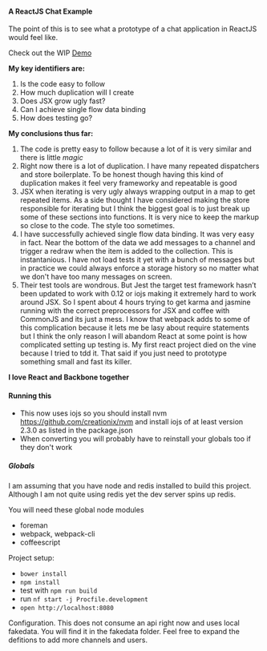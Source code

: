 #### A ReactJS Chat Example

The point of this is to see what a prototype of a chat application in ReactJS would feel like.

Check out the WIP <a href='http://ninjapanzer.github.io/React-Chat'>Demo</a>

**My key identifiers are:**

1. Is the code easy to follow
2. How much duplication will I create
3. Does JSX grow ugly fast?
4. Can I achieve single flow data binding
5. How does testing go?

**My conclusions thus far:**

1. The code is pretty easy to follow because a lot of it is very similar and there is little *magic*
2. Right now there is a lot of duplication. I have many repeated dispatchers and store boilerplate. To be honest though having this kind of duplication makes it feel very frameworky and repeatable is good
3. JSX when iterating is very ugly always wrapping output in a map to get repeated items. As a side thought I have considered making the store responsible for iterating but I think the biggest goal is to just break up some of these sections into functions. It is very nice to keep the markup so close to the code. The style too sometimes.
4. I have successfully achieved single flow data binding. It was very easy in fact. Near the bottom of the data we add messages to a channel and trigger a redraw when the item is added to the collection. This is instantanious. I have not load tests it yet with a bunch of messages but in practice we could always enforce a storage history so no matter what we don't have too many messages on screen.
5. Their test tools are wondrous. But Jest the target test framework hasn’t been updated to work with 0.12 or iojs making it extremely hard to work around JSX. So I spent about 4 hours trying to get karma and jasmine running with the correct preprocessors for JSX and coffee with CommonJS and its just a mess. I know that webpack adds to some of this complication because it lets me be lasy about require statements but I think the only reason I will abandom React at some point is how complicated setting up testing is. My first react project died on the vine because I tried to tdd it. That said if you just need to prototype something small and fast its killer.

**I love React and Backbone together**

#### Running this

- This now uses iojs so you should install nvm https://github.com/creationix/nvm and install iojs of at least version 2.3.0 as listed in the package.json
- When converting you will probably have to reinstall your globals too if they don't work

##### Globals
I am assuming that you have node and redis installed to build this project. Although I am not quite using redis yet the dev server spins up redis.

You will need these global node modules
- foreman
- webpack, webpack-cli
- coffeescript

Project setup:

- `bower install`
- `npm install`
- test with `npm run build`
- run `nf start -j Procfile.development`
- `open http://localhost:8080`

Configuration. This does not consume an api right now and uses local fakedata. You will find it in the fakedata folder. Feel free to expand the defitions to add more channels and users.
